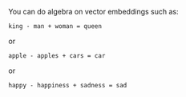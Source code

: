 You can do algebra on vector embeddings such as:

`king - man + woman = queen`

or

`apple - apples + cars = car`

or

`happy - happiness + sadness = sad`
